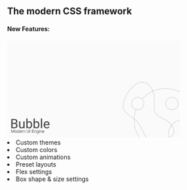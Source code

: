 <h2>The modern CSS framework</h2>
<h4>New Features:</h4>
<img src='./Bubble_banner.png' style='width:80%;max-width:400px;'/>
<li>Custom themes</li>
<li>Custom colors</li>
<li>Custom animations</li>
<li>Preset layouts</li>
<li>Flex settings</li>
<li>Box shape & size settings</li>

